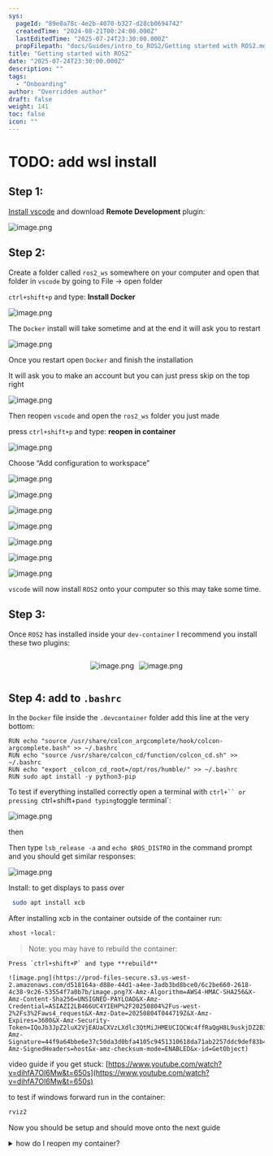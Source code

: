 ```yaml
---
sys:
  pageId: "89e0a78c-4e2b-4070-b327-d28cb0694742"
  createdTime: "2024-08-21T00:24:00.000Z"
  lastEditedTime: "2025-07-24T23:30:00.000Z"
  propFilepath: "docs/Guides/intro_to_ROS2/Getting started with ROS2.md"
title: "Getting started with ROS2"
date: "2025-07-24T23:30:00.000Z"
description: ""
tags:
  - "Onboarding"
author: "Overridden author"
draft: false
weight: 141
toc: false
icon: ""
---
```


# TODO: add wsl install

## Step 1:

[Install vscode](https://code.visualstudio.com/download) and download **Remote Development** plugin:

![image.png](https://prod-files-secure.s3.us-west-2.amazonaws.com/d518164a-d88e-44d1-a4ee-3adb3bd8bce0/efb52993-1881-4a40-b95e-6f020334f022/image.png?X-Amz-Algorithm=AWS4-HMAC-SHA256&X-Amz-Content-Sha256=UNSIGNED-PAYLOAD&X-Amz-Credential=ASIAZI2LB46654HHIX5A%2F20250804%2Fus-west-2%2Fs3%2Faws4_request&X-Amz-Date=20250804T044716Z&X-Amz-Expires=3600&X-Amz-Security-Token=IQoJb3JpZ2luX2VjEAUaCXVzLXdlc3QtMiJHMEUCIQCw4OeNd51T2BCLm7wrV2o2CxNmGa6WkLwZwXDVEmGWFgIgGXrSQqTAcI7QZuyVfQcjN3YAhET1tnq7v92GvH1uAUYq%2FwMIPRAAGgw2Mzc0MjMxODM4MDUiDJNRQkdo9BtFIBomUCrcA%2BGdBLT1NxLjFeYYZ8NDgVAJzOVKKS9Pz2yiW96MOxeThO%2F2DGnGS2t4gTASh%2B7em38eyJ7lgNCaqC18%2FDW8YXLGNPTN0uIBQIrSo6kEZMxsUMHoFzxZHBzpOSL%2BTttsPnR5BLF7Ec9YijhA%2BWP%2F4I0s1MoWwJZ8CX%2B75HR%2F8OTw8zBHO7HsUMB1MPMRtT4jt5ZgniJSdNiSz3kuPxmrm35tnyyyODypalhKA1MgpkJQ1rpfvuEpiqivQwKR3OGw1c%2FJQyvgiGSkYdLttNfnKxFhMrmRcr9SF%2BKQinW9vs3AmPc46xqbUeNZkx3wnAlXITpurBDwFQIT0g4cXAEDE%2FZHODB%2B2NR9FRTp6fJBJj05x34CBPjH553DjNXFnGLTEzJb47o4yBdQ5Dtc22VGZpnZ8VawnDb8y1FZynRWvYvwfYQsbXMFeGEQdehkrDBAvNmG0A8BEstGr4lXPuZnAnm1kChQFPGSSR2LWzd%2FLzxFeKSzLsf3Mmw8c0Nexfrq0jqX6%2BY%2BZYVPiTLp3u0wkLViiBdnJ8w44Kt73qqMUr295CEJp7ZN3chZuo2Bm7Wlt9lG45%2BymMeUDrgb4HsKgeajBkfJS4YmwufWBwAZ%2Fcmjf3k%2FNfONl%2BK8G871MI%2FpwMQGOqUBdCYlH%2BoZiUrQ8sHCFKesNALPxOvmGJSQNOkOekSMHTHj41062c7XaG4xeqm93YUvEetYaJtGWmAVmirM6dqVHsEKi8mKBaJi1%2FqkpgYejbsn2ekXip4isxl4CF03RoswPzfW5kWFCrDaV1zXM8Pqy3QkpxK2HFhMLjTR07BgkhmenJfBUwTMGXKkyrd48WIegy4ZhdoNZtjY1jGRoYnh%2FrjJ9OUP&X-Amz-Signature=77cfbae34c74b4371612b169d7d8a13e58d530dff7aad8caa9e5936194e3b56d&X-Amz-SignedHeaders=host&x-amz-checksum-mode=ENABLED&x-id=GetObject)

## Step 2:

Create a folder called `ros2_ws` somewhere on your computer and open that folder in `vscode` by going to File → open folder 

`ctrl+shift+p` and type: **Install Docker**

![image.png](https://prod-files-secure.s3.us-west-2.amazonaws.com/d518164a-d88e-44d1-a4ee-3adb3bd8bce0/2269dc0e-1cd5-47ff-bceb-c04ad9b2eab0/image.png?X-Amz-Algorithm=AWS4-HMAC-SHA256&X-Amz-Content-Sha256=UNSIGNED-PAYLOAD&X-Amz-Credential=ASIAZI2LB46654HHIX5A%2F20250804%2Fus-west-2%2Fs3%2Faws4_request&X-Amz-Date=20250804T044716Z&X-Amz-Expires=3600&X-Amz-Security-Token=IQoJb3JpZ2luX2VjEAUaCXVzLXdlc3QtMiJHMEUCIQCw4OeNd51T2BCLm7wrV2o2CxNmGa6WkLwZwXDVEmGWFgIgGXrSQqTAcI7QZuyVfQcjN3YAhET1tnq7v92GvH1uAUYq%2FwMIPRAAGgw2Mzc0MjMxODM4MDUiDJNRQkdo9BtFIBomUCrcA%2BGdBLT1NxLjFeYYZ8NDgVAJzOVKKS9Pz2yiW96MOxeThO%2F2DGnGS2t4gTASh%2B7em38eyJ7lgNCaqC18%2FDW8YXLGNPTN0uIBQIrSo6kEZMxsUMHoFzxZHBzpOSL%2BTttsPnR5BLF7Ec9YijhA%2BWP%2F4I0s1MoWwJZ8CX%2B75HR%2F8OTw8zBHO7HsUMB1MPMRtT4jt5ZgniJSdNiSz3kuPxmrm35tnyyyODypalhKA1MgpkJQ1rpfvuEpiqivQwKR3OGw1c%2FJQyvgiGSkYdLttNfnKxFhMrmRcr9SF%2BKQinW9vs3AmPc46xqbUeNZkx3wnAlXITpurBDwFQIT0g4cXAEDE%2FZHODB%2B2NR9FRTp6fJBJj05x34CBPjH553DjNXFnGLTEzJb47o4yBdQ5Dtc22VGZpnZ8VawnDb8y1FZynRWvYvwfYQsbXMFeGEQdehkrDBAvNmG0A8BEstGr4lXPuZnAnm1kChQFPGSSR2LWzd%2FLzxFeKSzLsf3Mmw8c0Nexfrq0jqX6%2BY%2BZYVPiTLp3u0wkLViiBdnJ8w44Kt73qqMUr295CEJp7ZN3chZuo2Bm7Wlt9lG45%2BymMeUDrgb4HsKgeajBkfJS4YmwufWBwAZ%2Fcmjf3k%2FNfONl%2BK8G871MI%2FpwMQGOqUBdCYlH%2BoZiUrQ8sHCFKesNALPxOvmGJSQNOkOekSMHTHj41062c7XaG4xeqm93YUvEetYaJtGWmAVmirM6dqVHsEKi8mKBaJi1%2FqkpgYejbsn2ekXip4isxl4CF03RoswPzfW5kWFCrDaV1zXM8Pqy3QkpxK2HFhMLjTR07BgkhmenJfBUwTMGXKkyrd48WIegy4ZhdoNZtjY1jGRoYnh%2FrjJ9OUP&X-Amz-Signature=b9f4c1f9611989426a4868a76de35a5b5ed3d1498f1c92ba9bcbe666c90d7239&X-Amz-SignedHeaders=host&x-amz-checksum-mode=ENABLED&x-id=GetObject)

The `Docker` install will take sometime and at the end it will ask you to restart

![image.png](https://prod-files-secure.s3.us-west-2.amazonaws.com/d518164a-d88e-44d1-a4ee-3adb3bd8bce0/ed233f78-be33-4b1f-b89c-9c346c0e961e/image.png?X-Amz-Algorithm=AWS4-HMAC-SHA256&X-Amz-Content-Sha256=UNSIGNED-PAYLOAD&X-Amz-Credential=ASIAZI2LB46654HHIX5A%2F20250804%2Fus-west-2%2Fs3%2Faws4_request&X-Amz-Date=20250804T044716Z&X-Amz-Expires=3600&X-Amz-Security-Token=IQoJb3JpZ2luX2VjEAUaCXVzLXdlc3QtMiJHMEUCIQCw4OeNd51T2BCLm7wrV2o2CxNmGa6WkLwZwXDVEmGWFgIgGXrSQqTAcI7QZuyVfQcjN3YAhET1tnq7v92GvH1uAUYq%2FwMIPRAAGgw2Mzc0MjMxODM4MDUiDJNRQkdo9BtFIBomUCrcA%2BGdBLT1NxLjFeYYZ8NDgVAJzOVKKS9Pz2yiW96MOxeThO%2F2DGnGS2t4gTASh%2B7em38eyJ7lgNCaqC18%2FDW8YXLGNPTN0uIBQIrSo6kEZMxsUMHoFzxZHBzpOSL%2BTttsPnR5BLF7Ec9YijhA%2BWP%2F4I0s1MoWwJZ8CX%2B75HR%2F8OTw8zBHO7HsUMB1MPMRtT4jt5ZgniJSdNiSz3kuPxmrm35tnyyyODypalhKA1MgpkJQ1rpfvuEpiqivQwKR3OGw1c%2FJQyvgiGSkYdLttNfnKxFhMrmRcr9SF%2BKQinW9vs3AmPc46xqbUeNZkx3wnAlXITpurBDwFQIT0g4cXAEDE%2FZHODB%2B2NR9FRTp6fJBJj05x34CBPjH553DjNXFnGLTEzJb47o4yBdQ5Dtc22VGZpnZ8VawnDb8y1FZynRWvYvwfYQsbXMFeGEQdehkrDBAvNmG0A8BEstGr4lXPuZnAnm1kChQFPGSSR2LWzd%2FLzxFeKSzLsf3Mmw8c0Nexfrq0jqX6%2BY%2BZYVPiTLp3u0wkLViiBdnJ8w44Kt73qqMUr295CEJp7ZN3chZuo2Bm7Wlt9lG45%2BymMeUDrgb4HsKgeajBkfJS4YmwufWBwAZ%2Fcmjf3k%2FNfONl%2BK8G871MI%2FpwMQGOqUBdCYlH%2BoZiUrQ8sHCFKesNALPxOvmGJSQNOkOekSMHTHj41062c7XaG4xeqm93YUvEetYaJtGWmAVmirM6dqVHsEKi8mKBaJi1%2FqkpgYejbsn2ekXip4isxl4CF03RoswPzfW5kWFCrDaV1zXM8Pqy3QkpxK2HFhMLjTR07BgkhmenJfBUwTMGXKkyrd48WIegy4ZhdoNZtjY1jGRoYnh%2FrjJ9OUP&X-Amz-Signature=625c2850f7d355429fa04916ea587ff70b01ecd42e00bf4c5f4c0e7e5e474973&X-Amz-SignedHeaders=host&x-amz-checksum-mode=ENABLED&x-id=GetObject)

Once you restart open `Docker` and finish the installation

It will ask you to make an account but you can just press skip on the top right

![image.png](https://prod-files-secure.s3.us-west-2.amazonaws.com/d518164a-d88e-44d1-a4ee-3adb3bd8bce0/21010ad9-1659-4fd9-9f59-9932a09b2a3d/image.png?X-Amz-Algorithm=AWS4-HMAC-SHA256&X-Amz-Content-Sha256=UNSIGNED-PAYLOAD&X-Amz-Credential=ASIAZI2LB46654HHIX5A%2F20250804%2Fus-west-2%2Fs3%2Faws4_request&X-Amz-Date=20250804T044716Z&X-Amz-Expires=3600&X-Amz-Security-Token=IQoJb3JpZ2luX2VjEAUaCXVzLXdlc3QtMiJHMEUCIQCw4OeNd51T2BCLm7wrV2o2CxNmGa6WkLwZwXDVEmGWFgIgGXrSQqTAcI7QZuyVfQcjN3YAhET1tnq7v92GvH1uAUYq%2FwMIPRAAGgw2Mzc0MjMxODM4MDUiDJNRQkdo9BtFIBomUCrcA%2BGdBLT1NxLjFeYYZ8NDgVAJzOVKKS9Pz2yiW96MOxeThO%2F2DGnGS2t4gTASh%2B7em38eyJ7lgNCaqC18%2FDW8YXLGNPTN0uIBQIrSo6kEZMxsUMHoFzxZHBzpOSL%2BTttsPnR5BLF7Ec9YijhA%2BWP%2F4I0s1MoWwJZ8CX%2B75HR%2F8OTw8zBHO7HsUMB1MPMRtT4jt5ZgniJSdNiSz3kuPxmrm35tnyyyODypalhKA1MgpkJQ1rpfvuEpiqivQwKR3OGw1c%2FJQyvgiGSkYdLttNfnKxFhMrmRcr9SF%2BKQinW9vs3AmPc46xqbUeNZkx3wnAlXITpurBDwFQIT0g4cXAEDE%2FZHODB%2B2NR9FRTp6fJBJj05x34CBPjH553DjNXFnGLTEzJb47o4yBdQ5Dtc22VGZpnZ8VawnDb8y1FZynRWvYvwfYQsbXMFeGEQdehkrDBAvNmG0A8BEstGr4lXPuZnAnm1kChQFPGSSR2LWzd%2FLzxFeKSzLsf3Mmw8c0Nexfrq0jqX6%2BY%2BZYVPiTLp3u0wkLViiBdnJ8w44Kt73qqMUr295CEJp7ZN3chZuo2Bm7Wlt9lG45%2BymMeUDrgb4HsKgeajBkfJS4YmwufWBwAZ%2Fcmjf3k%2FNfONl%2BK8G871MI%2FpwMQGOqUBdCYlH%2BoZiUrQ8sHCFKesNALPxOvmGJSQNOkOekSMHTHj41062c7XaG4xeqm93YUvEetYaJtGWmAVmirM6dqVHsEKi8mKBaJi1%2FqkpgYejbsn2ekXip4isxl4CF03RoswPzfW5kWFCrDaV1zXM8Pqy3QkpxK2HFhMLjTR07BgkhmenJfBUwTMGXKkyrd48WIegy4ZhdoNZtjY1jGRoYnh%2FrjJ9OUP&X-Amz-Signature=51fe4407053f751c7cd54daae6135f6e7b514a7eecff40e4d97c180e6161b09a&X-Amz-SignedHeaders=host&x-amz-checksum-mode=ENABLED&x-id=GetObject)

Then reopen `vscode` and open the `ros2_ws` folder you just made

press `ctrl+shift+p` and type: **reopen in container**

![image.png](https://prod-files-secure.s3.us-west-2.amazonaws.com/d518164a-d88e-44d1-a4ee-3adb3bd8bce0/4e93b8c2-41ad-488c-8095-c74205196118/image.png?X-Amz-Algorithm=AWS4-HMAC-SHA256&X-Amz-Content-Sha256=UNSIGNED-PAYLOAD&X-Amz-Credential=ASIAZI2LB46654HHIX5A%2F20250804%2Fus-west-2%2Fs3%2Faws4_request&X-Amz-Date=20250804T044716Z&X-Amz-Expires=3600&X-Amz-Security-Token=IQoJb3JpZ2luX2VjEAUaCXVzLXdlc3QtMiJHMEUCIQCw4OeNd51T2BCLm7wrV2o2CxNmGa6WkLwZwXDVEmGWFgIgGXrSQqTAcI7QZuyVfQcjN3YAhET1tnq7v92GvH1uAUYq%2FwMIPRAAGgw2Mzc0MjMxODM4MDUiDJNRQkdo9BtFIBomUCrcA%2BGdBLT1NxLjFeYYZ8NDgVAJzOVKKS9Pz2yiW96MOxeThO%2F2DGnGS2t4gTASh%2B7em38eyJ7lgNCaqC18%2FDW8YXLGNPTN0uIBQIrSo6kEZMxsUMHoFzxZHBzpOSL%2BTttsPnR5BLF7Ec9YijhA%2BWP%2F4I0s1MoWwJZ8CX%2B75HR%2F8OTw8zBHO7HsUMB1MPMRtT4jt5ZgniJSdNiSz3kuPxmrm35tnyyyODypalhKA1MgpkJQ1rpfvuEpiqivQwKR3OGw1c%2FJQyvgiGSkYdLttNfnKxFhMrmRcr9SF%2BKQinW9vs3AmPc46xqbUeNZkx3wnAlXITpurBDwFQIT0g4cXAEDE%2FZHODB%2B2NR9FRTp6fJBJj05x34CBPjH553DjNXFnGLTEzJb47o4yBdQ5Dtc22VGZpnZ8VawnDb8y1FZynRWvYvwfYQsbXMFeGEQdehkrDBAvNmG0A8BEstGr4lXPuZnAnm1kChQFPGSSR2LWzd%2FLzxFeKSzLsf3Mmw8c0Nexfrq0jqX6%2BY%2BZYVPiTLp3u0wkLViiBdnJ8w44Kt73qqMUr295CEJp7ZN3chZuo2Bm7Wlt9lG45%2BymMeUDrgb4HsKgeajBkfJS4YmwufWBwAZ%2Fcmjf3k%2FNfONl%2BK8G871MI%2FpwMQGOqUBdCYlH%2BoZiUrQ8sHCFKesNALPxOvmGJSQNOkOekSMHTHj41062c7XaG4xeqm93YUvEetYaJtGWmAVmirM6dqVHsEKi8mKBaJi1%2FqkpgYejbsn2ekXip4isxl4CF03RoswPzfW5kWFCrDaV1zXM8Pqy3QkpxK2HFhMLjTR07BgkhmenJfBUwTMGXKkyrd48WIegy4ZhdoNZtjY1jGRoYnh%2FrjJ9OUP&X-Amz-Signature=e078d535eb3071f6034d05d61d43b449dac4e06908df6e9983f2aef37294d11c&X-Amz-SignedHeaders=host&x-amz-checksum-mode=ENABLED&x-id=GetObject)

Choose “Add configuration to workspace”

![image.png](https://prod-files-secure.s3.us-west-2.amazonaws.com/d518164a-d88e-44d1-a4ee-3adb3bd8bce0/9560b282-5060-4989-ba37-97e7b2c22476/image.png?X-Amz-Algorithm=AWS4-HMAC-SHA256&X-Amz-Content-Sha256=UNSIGNED-PAYLOAD&X-Amz-Credential=ASIAZI2LB46654HHIX5A%2F20250804%2Fus-west-2%2Fs3%2Faws4_request&X-Amz-Date=20250804T044716Z&X-Amz-Expires=3600&X-Amz-Security-Token=IQoJb3JpZ2luX2VjEAUaCXVzLXdlc3QtMiJHMEUCIQCw4OeNd51T2BCLm7wrV2o2CxNmGa6WkLwZwXDVEmGWFgIgGXrSQqTAcI7QZuyVfQcjN3YAhET1tnq7v92GvH1uAUYq%2FwMIPRAAGgw2Mzc0MjMxODM4MDUiDJNRQkdo9BtFIBomUCrcA%2BGdBLT1NxLjFeYYZ8NDgVAJzOVKKS9Pz2yiW96MOxeThO%2F2DGnGS2t4gTASh%2B7em38eyJ7lgNCaqC18%2FDW8YXLGNPTN0uIBQIrSo6kEZMxsUMHoFzxZHBzpOSL%2BTttsPnR5BLF7Ec9YijhA%2BWP%2F4I0s1MoWwJZ8CX%2B75HR%2F8OTw8zBHO7HsUMB1MPMRtT4jt5ZgniJSdNiSz3kuPxmrm35tnyyyODypalhKA1MgpkJQ1rpfvuEpiqivQwKR3OGw1c%2FJQyvgiGSkYdLttNfnKxFhMrmRcr9SF%2BKQinW9vs3AmPc46xqbUeNZkx3wnAlXITpurBDwFQIT0g4cXAEDE%2FZHODB%2B2NR9FRTp6fJBJj05x34CBPjH553DjNXFnGLTEzJb47o4yBdQ5Dtc22VGZpnZ8VawnDb8y1FZynRWvYvwfYQsbXMFeGEQdehkrDBAvNmG0A8BEstGr4lXPuZnAnm1kChQFPGSSR2LWzd%2FLzxFeKSzLsf3Mmw8c0Nexfrq0jqX6%2BY%2BZYVPiTLp3u0wkLViiBdnJ8w44Kt73qqMUr295CEJp7ZN3chZuo2Bm7Wlt9lG45%2BymMeUDrgb4HsKgeajBkfJS4YmwufWBwAZ%2Fcmjf3k%2FNfONl%2BK8G871MI%2FpwMQGOqUBdCYlH%2BoZiUrQ8sHCFKesNALPxOvmGJSQNOkOekSMHTHj41062c7XaG4xeqm93YUvEetYaJtGWmAVmirM6dqVHsEKi8mKBaJi1%2FqkpgYejbsn2ekXip4isxl4CF03RoswPzfW5kWFCrDaV1zXM8Pqy3QkpxK2HFhMLjTR07BgkhmenJfBUwTMGXKkyrd48WIegy4ZhdoNZtjY1jGRoYnh%2FrjJ9OUP&X-Amz-Signature=94aa87f56cef266a4b5ba56239f6a0f6e339a6fa892258958749ba4cb73e1bd8&X-Amz-SignedHeaders=host&x-amz-checksum-mode=ENABLED&x-id=GetObject)

![image.png](https://prod-files-secure.s3.us-west-2.amazonaws.com/d518164a-d88e-44d1-a4ee-3adb3bd8bce0/2ee63f81-886b-48e8-a553-dc6e5eac99e4/image.png?X-Amz-Algorithm=AWS4-HMAC-SHA256&X-Amz-Content-Sha256=UNSIGNED-PAYLOAD&X-Amz-Credential=ASIAZI2LB46654HHIX5A%2F20250804%2Fus-west-2%2Fs3%2Faws4_request&X-Amz-Date=20250804T044716Z&X-Amz-Expires=3600&X-Amz-Security-Token=IQoJb3JpZ2luX2VjEAUaCXVzLXdlc3QtMiJHMEUCIQCw4OeNd51T2BCLm7wrV2o2CxNmGa6WkLwZwXDVEmGWFgIgGXrSQqTAcI7QZuyVfQcjN3YAhET1tnq7v92GvH1uAUYq%2FwMIPRAAGgw2Mzc0MjMxODM4MDUiDJNRQkdo9BtFIBomUCrcA%2BGdBLT1NxLjFeYYZ8NDgVAJzOVKKS9Pz2yiW96MOxeThO%2F2DGnGS2t4gTASh%2B7em38eyJ7lgNCaqC18%2FDW8YXLGNPTN0uIBQIrSo6kEZMxsUMHoFzxZHBzpOSL%2BTttsPnR5BLF7Ec9YijhA%2BWP%2F4I0s1MoWwJZ8CX%2B75HR%2F8OTw8zBHO7HsUMB1MPMRtT4jt5ZgniJSdNiSz3kuPxmrm35tnyyyODypalhKA1MgpkJQ1rpfvuEpiqivQwKR3OGw1c%2FJQyvgiGSkYdLttNfnKxFhMrmRcr9SF%2BKQinW9vs3AmPc46xqbUeNZkx3wnAlXITpurBDwFQIT0g4cXAEDE%2FZHODB%2B2NR9FRTp6fJBJj05x34CBPjH553DjNXFnGLTEzJb47o4yBdQ5Dtc22VGZpnZ8VawnDb8y1FZynRWvYvwfYQsbXMFeGEQdehkrDBAvNmG0A8BEstGr4lXPuZnAnm1kChQFPGSSR2LWzd%2FLzxFeKSzLsf3Mmw8c0Nexfrq0jqX6%2BY%2BZYVPiTLp3u0wkLViiBdnJ8w44Kt73qqMUr295CEJp7ZN3chZuo2Bm7Wlt9lG45%2BymMeUDrgb4HsKgeajBkfJS4YmwufWBwAZ%2Fcmjf3k%2FNfONl%2BK8G871MI%2FpwMQGOqUBdCYlH%2BoZiUrQ8sHCFKesNALPxOvmGJSQNOkOekSMHTHj41062c7XaG4xeqm93YUvEetYaJtGWmAVmirM6dqVHsEKi8mKBaJi1%2FqkpgYejbsn2ekXip4isxl4CF03RoswPzfW5kWFCrDaV1zXM8Pqy3QkpxK2HFhMLjTR07BgkhmenJfBUwTMGXKkyrd48WIegy4ZhdoNZtjY1jGRoYnh%2FrjJ9OUP&X-Amz-Signature=4141a781c7887ffc65d066f26721b53fa12f016d4fb0360af9dd0d06e03bc9d5&X-Amz-SignedHeaders=host&x-amz-checksum-mode=ENABLED&x-id=GetObject)

![image.png](https://prod-files-secure.s3.us-west-2.amazonaws.com/d518164a-d88e-44d1-a4ee-3adb3bd8bce0/e0fd626c-c8b6-4b2c-95d1-fa4c26514504/image.png?X-Amz-Algorithm=AWS4-HMAC-SHA256&X-Amz-Content-Sha256=UNSIGNED-PAYLOAD&X-Amz-Credential=ASIAZI2LB46654HHIX5A%2F20250804%2Fus-west-2%2Fs3%2Faws4_request&X-Amz-Date=20250804T044716Z&X-Amz-Expires=3600&X-Amz-Security-Token=IQoJb3JpZ2luX2VjEAUaCXVzLXdlc3QtMiJHMEUCIQCw4OeNd51T2BCLm7wrV2o2CxNmGa6WkLwZwXDVEmGWFgIgGXrSQqTAcI7QZuyVfQcjN3YAhET1tnq7v92GvH1uAUYq%2FwMIPRAAGgw2Mzc0MjMxODM4MDUiDJNRQkdo9BtFIBomUCrcA%2BGdBLT1NxLjFeYYZ8NDgVAJzOVKKS9Pz2yiW96MOxeThO%2F2DGnGS2t4gTASh%2B7em38eyJ7lgNCaqC18%2FDW8YXLGNPTN0uIBQIrSo6kEZMxsUMHoFzxZHBzpOSL%2BTttsPnR5BLF7Ec9YijhA%2BWP%2F4I0s1MoWwJZ8CX%2B75HR%2F8OTw8zBHO7HsUMB1MPMRtT4jt5ZgniJSdNiSz3kuPxmrm35tnyyyODypalhKA1MgpkJQ1rpfvuEpiqivQwKR3OGw1c%2FJQyvgiGSkYdLttNfnKxFhMrmRcr9SF%2BKQinW9vs3AmPc46xqbUeNZkx3wnAlXITpurBDwFQIT0g4cXAEDE%2FZHODB%2B2NR9FRTp6fJBJj05x34CBPjH553DjNXFnGLTEzJb47o4yBdQ5Dtc22VGZpnZ8VawnDb8y1FZynRWvYvwfYQsbXMFeGEQdehkrDBAvNmG0A8BEstGr4lXPuZnAnm1kChQFPGSSR2LWzd%2FLzxFeKSzLsf3Mmw8c0Nexfrq0jqX6%2BY%2BZYVPiTLp3u0wkLViiBdnJ8w44Kt73qqMUr295CEJp7ZN3chZuo2Bm7Wlt9lG45%2BymMeUDrgb4HsKgeajBkfJS4YmwufWBwAZ%2Fcmjf3k%2FNfONl%2BK8G871MI%2FpwMQGOqUBdCYlH%2BoZiUrQ8sHCFKesNALPxOvmGJSQNOkOekSMHTHj41062c7XaG4xeqm93YUvEetYaJtGWmAVmirM6dqVHsEKi8mKBaJi1%2FqkpgYejbsn2ekXip4isxl4CF03RoswPzfW5kWFCrDaV1zXM8Pqy3QkpxK2HFhMLjTR07BgkhmenJfBUwTMGXKkyrd48WIegy4ZhdoNZtjY1jGRoYnh%2FrjJ9OUP&X-Amz-Signature=6ef4b313a4a9c1902f4e82b0c0a70128d586f159b6f28fcdaf7369d46ecd84ad&X-Amz-SignedHeaders=host&x-amz-checksum-mode=ENABLED&x-id=GetObject)

![image.png](https://prod-files-secure.s3.us-west-2.amazonaws.com/d518164a-d88e-44d1-a4ee-3adb3bd8bce0/a2e13f50-d2ab-4719-a4c2-7ced634bfc9d/image.png?X-Amz-Algorithm=AWS4-HMAC-SHA256&X-Amz-Content-Sha256=UNSIGNED-PAYLOAD&X-Amz-Credential=ASIAZI2LB46654HHIX5A%2F20250804%2Fus-west-2%2Fs3%2Faws4_request&X-Amz-Date=20250804T044716Z&X-Amz-Expires=3600&X-Amz-Security-Token=IQoJb3JpZ2luX2VjEAUaCXVzLXdlc3QtMiJHMEUCIQCw4OeNd51T2BCLm7wrV2o2CxNmGa6WkLwZwXDVEmGWFgIgGXrSQqTAcI7QZuyVfQcjN3YAhET1tnq7v92GvH1uAUYq%2FwMIPRAAGgw2Mzc0MjMxODM4MDUiDJNRQkdo9BtFIBomUCrcA%2BGdBLT1NxLjFeYYZ8NDgVAJzOVKKS9Pz2yiW96MOxeThO%2F2DGnGS2t4gTASh%2B7em38eyJ7lgNCaqC18%2FDW8YXLGNPTN0uIBQIrSo6kEZMxsUMHoFzxZHBzpOSL%2BTttsPnR5BLF7Ec9YijhA%2BWP%2F4I0s1MoWwJZ8CX%2B75HR%2F8OTw8zBHO7HsUMB1MPMRtT4jt5ZgniJSdNiSz3kuPxmrm35tnyyyODypalhKA1MgpkJQ1rpfvuEpiqivQwKR3OGw1c%2FJQyvgiGSkYdLttNfnKxFhMrmRcr9SF%2BKQinW9vs3AmPc46xqbUeNZkx3wnAlXITpurBDwFQIT0g4cXAEDE%2FZHODB%2B2NR9FRTp6fJBJj05x34CBPjH553DjNXFnGLTEzJb47o4yBdQ5Dtc22VGZpnZ8VawnDb8y1FZynRWvYvwfYQsbXMFeGEQdehkrDBAvNmG0A8BEstGr4lXPuZnAnm1kChQFPGSSR2LWzd%2FLzxFeKSzLsf3Mmw8c0Nexfrq0jqX6%2BY%2BZYVPiTLp3u0wkLViiBdnJ8w44Kt73qqMUr295CEJp7ZN3chZuo2Bm7Wlt9lG45%2BymMeUDrgb4HsKgeajBkfJS4YmwufWBwAZ%2Fcmjf3k%2FNfONl%2BK8G871MI%2FpwMQGOqUBdCYlH%2BoZiUrQ8sHCFKesNALPxOvmGJSQNOkOekSMHTHj41062c7XaG4xeqm93YUvEetYaJtGWmAVmirM6dqVHsEKi8mKBaJi1%2FqkpgYejbsn2ekXip4isxl4CF03RoswPzfW5kWFCrDaV1zXM8Pqy3QkpxK2HFhMLjTR07BgkhmenJfBUwTMGXKkyrd48WIegy4ZhdoNZtjY1jGRoYnh%2FrjJ9OUP&X-Amz-Signature=497c9d746191a155ec97da0e6461338b67cac4cd5de2695700bc3bd27266e8e2&X-Amz-SignedHeaders=host&x-amz-checksum-mode=ENABLED&x-id=GetObject)

![image.png](https://prod-files-secure.s3.us-west-2.amazonaws.com/d518164a-d88e-44d1-a4ee-3adb3bd8bce0/6cc478ad-aaba-4bf7-9fcc-403277ab896c/image.png?X-Amz-Algorithm=AWS4-HMAC-SHA256&X-Amz-Content-Sha256=UNSIGNED-PAYLOAD&X-Amz-Credential=ASIAZI2LB46654HHIX5A%2F20250804%2Fus-west-2%2Fs3%2Faws4_request&X-Amz-Date=20250804T044716Z&X-Amz-Expires=3600&X-Amz-Security-Token=IQoJb3JpZ2luX2VjEAUaCXVzLXdlc3QtMiJHMEUCIQCw4OeNd51T2BCLm7wrV2o2CxNmGa6WkLwZwXDVEmGWFgIgGXrSQqTAcI7QZuyVfQcjN3YAhET1tnq7v92GvH1uAUYq%2FwMIPRAAGgw2Mzc0MjMxODM4MDUiDJNRQkdo9BtFIBomUCrcA%2BGdBLT1NxLjFeYYZ8NDgVAJzOVKKS9Pz2yiW96MOxeThO%2F2DGnGS2t4gTASh%2B7em38eyJ7lgNCaqC18%2FDW8YXLGNPTN0uIBQIrSo6kEZMxsUMHoFzxZHBzpOSL%2BTttsPnR5BLF7Ec9YijhA%2BWP%2F4I0s1MoWwJZ8CX%2B75HR%2F8OTw8zBHO7HsUMB1MPMRtT4jt5ZgniJSdNiSz3kuPxmrm35tnyyyODypalhKA1MgpkJQ1rpfvuEpiqivQwKR3OGw1c%2FJQyvgiGSkYdLttNfnKxFhMrmRcr9SF%2BKQinW9vs3AmPc46xqbUeNZkx3wnAlXITpurBDwFQIT0g4cXAEDE%2FZHODB%2B2NR9FRTp6fJBJj05x34CBPjH553DjNXFnGLTEzJb47o4yBdQ5Dtc22VGZpnZ8VawnDb8y1FZynRWvYvwfYQsbXMFeGEQdehkrDBAvNmG0A8BEstGr4lXPuZnAnm1kChQFPGSSR2LWzd%2FLzxFeKSzLsf3Mmw8c0Nexfrq0jqX6%2BY%2BZYVPiTLp3u0wkLViiBdnJ8w44Kt73qqMUr295CEJp7ZN3chZuo2Bm7Wlt9lG45%2BymMeUDrgb4HsKgeajBkfJS4YmwufWBwAZ%2Fcmjf3k%2FNfONl%2BK8G871MI%2FpwMQGOqUBdCYlH%2BoZiUrQ8sHCFKesNALPxOvmGJSQNOkOekSMHTHj41062c7XaG4xeqm93YUvEetYaJtGWmAVmirM6dqVHsEKi8mKBaJi1%2FqkpgYejbsn2ekXip4isxl4CF03RoswPzfW5kWFCrDaV1zXM8Pqy3QkpxK2HFhMLjTR07BgkhmenJfBUwTMGXKkyrd48WIegy4ZhdoNZtjY1jGRoYnh%2FrjJ9OUP&X-Amz-Signature=b1a63de35e2b2d31a75a2b20daf4994b1c3637501b449499c6ab68348bffc22d&X-Amz-SignedHeaders=host&x-amz-checksum-mode=ENABLED&x-id=GetObject)

![image.png](https://prod-files-secure.s3.us-west-2.amazonaws.com/d518164a-d88e-44d1-a4ee-3adb3bd8bce0/53255b28-f75e-430f-b9e3-c0ac8577e42b/image.png?X-Amz-Algorithm=AWS4-HMAC-SHA256&X-Amz-Content-Sha256=UNSIGNED-PAYLOAD&X-Amz-Credential=ASIAZI2LB46654HHIX5A%2F20250804%2Fus-west-2%2Fs3%2Faws4_request&X-Amz-Date=20250804T044716Z&X-Amz-Expires=3600&X-Amz-Security-Token=IQoJb3JpZ2luX2VjEAUaCXVzLXdlc3QtMiJHMEUCIQCw4OeNd51T2BCLm7wrV2o2CxNmGa6WkLwZwXDVEmGWFgIgGXrSQqTAcI7QZuyVfQcjN3YAhET1tnq7v92GvH1uAUYq%2FwMIPRAAGgw2Mzc0MjMxODM4MDUiDJNRQkdo9BtFIBomUCrcA%2BGdBLT1NxLjFeYYZ8NDgVAJzOVKKS9Pz2yiW96MOxeThO%2F2DGnGS2t4gTASh%2B7em38eyJ7lgNCaqC18%2FDW8YXLGNPTN0uIBQIrSo6kEZMxsUMHoFzxZHBzpOSL%2BTttsPnR5BLF7Ec9YijhA%2BWP%2F4I0s1MoWwJZ8CX%2B75HR%2F8OTw8zBHO7HsUMB1MPMRtT4jt5ZgniJSdNiSz3kuPxmrm35tnyyyODypalhKA1MgpkJQ1rpfvuEpiqivQwKR3OGw1c%2FJQyvgiGSkYdLttNfnKxFhMrmRcr9SF%2BKQinW9vs3AmPc46xqbUeNZkx3wnAlXITpurBDwFQIT0g4cXAEDE%2FZHODB%2B2NR9FRTp6fJBJj05x34CBPjH553DjNXFnGLTEzJb47o4yBdQ5Dtc22VGZpnZ8VawnDb8y1FZynRWvYvwfYQsbXMFeGEQdehkrDBAvNmG0A8BEstGr4lXPuZnAnm1kChQFPGSSR2LWzd%2FLzxFeKSzLsf3Mmw8c0Nexfrq0jqX6%2BY%2BZYVPiTLp3u0wkLViiBdnJ8w44Kt73qqMUr295CEJp7ZN3chZuo2Bm7Wlt9lG45%2BymMeUDrgb4HsKgeajBkfJS4YmwufWBwAZ%2Fcmjf3k%2FNfONl%2BK8G871MI%2FpwMQGOqUBdCYlH%2BoZiUrQ8sHCFKesNALPxOvmGJSQNOkOekSMHTHj41062c7XaG4xeqm93YUvEetYaJtGWmAVmirM6dqVHsEKi8mKBaJi1%2FqkpgYejbsn2ekXip4isxl4CF03RoswPzfW5kWFCrDaV1zXM8Pqy3QkpxK2HFhMLjTR07BgkhmenJfBUwTMGXKkyrd48WIegy4ZhdoNZtjY1jGRoYnh%2FrjJ9OUP&X-Amz-Signature=f21cee0f481bbc7aab8b0668f077b9c2e04529cde2c2ced5461d9e967be9d9c2&X-Amz-SignedHeaders=host&x-amz-checksum-mode=ENABLED&x-id=GetObject)

![image.png](https://prod-files-secure.s3.us-west-2.amazonaws.com/d518164a-d88e-44d1-a4ee-3adb3bd8bce0/7c562767-5af9-4ffb-97d1-327bcdf4ee00/image.png?X-Amz-Algorithm=AWS4-HMAC-SHA256&X-Amz-Content-Sha256=UNSIGNED-PAYLOAD&X-Amz-Credential=ASIAZI2LB46654HHIX5A%2F20250804%2Fus-west-2%2Fs3%2Faws4_request&X-Amz-Date=20250804T044716Z&X-Amz-Expires=3600&X-Amz-Security-Token=IQoJb3JpZ2luX2VjEAUaCXVzLXdlc3QtMiJHMEUCIQCw4OeNd51T2BCLm7wrV2o2CxNmGa6WkLwZwXDVEmGWFgIgGXrSQqTAcI7QZuyVfQcjN3YAhET1tnq7v92GvH1uAUYq%2FwMIPRAAGgw2Mzc0MjMxODM4MDUiDJNRQkdo9BtFIBomUCrcA%2BGdBLT1NxLjFeYYZ8NDgVAJzOVKKS9Pz2yiW96MOxeThO%2F2DGnGS2t4gTASh%2B7em38eyJ7lgNCaqC18%2FDW8YXLGNPTN0uIBQIrSo6kEZMxsUMHoFzxZHBzpOSL%2BTttsPnR5BLF7Ec9YijhA%2BWP%2F4I0s1MoWwJZ8CX%2B75HR%2F8OTw8zBHO7HsUMB1MPMRtT4jt5ZgniJSdNiSz3kuPxmrm35tnyyyODypalhKA1MgpkJQ1rpfvuEpiqivQwKR3OGw1c%2FJQyvgiGSkYdLttNfnKxFhMrmRcr9SF%2BKQinW9vs3AmPc46xqbUeNZkx3wnAlXITpurBDwFQIT0g4cXAEDE%2FZHODB%2B2NR9FRTp6fJBJj05x34CBPjH553DjNXFnGLTEzJb47o4yBdQ5Dtc22VGZpnZ8VawnDb8y1FZynRWvYvwfYQsbXMFeGEQdehkrDBAvNmG0A8BEstGr4lXPuZnAnm1kChQFPGSSR2LWzd%2FLzxFeKSzLsf3Mmw8c0Nexfrq0jqX6%2BY%2BZYVPiTLp3u0wkLViiBdnJ8w44Kt73qqMUr295CEJp7ZN3chZuo2Bm7Wlt9lG45%2BymMeUDrgb4HsKgeajBkfJS4YmwufWBwAZ%2Fcmjf3k%2FNfONl%2BK8G871MI%2FpwMQGOqUBdCYlH%2BoZiUrQ8sHCFKesNALPxOvmGJSQNOkOekSMHTHj41062c7XaG4xeqm93YUvEetYaJtGWmAVmirM6dqVHsEKi8mKBaJi1%2FqkpgYejbsn2ekXip4isxl4CF03RoswPzfW5kWFCrDaV1zXM8Pqy3QkpxK2HFhMLjTR07BgkhmenJfBUwTMGXKkyrd48WIegy4ZhdoNZtjY1jGRoYnh%2FrjJ9OUP&X-Amz-Signature=cc2a1e42ec72c85af7289a7f3a21886e19976d2c2b85e18747771ea06b9a1cf4&X-Amz-SignedHeaders=host&x-amz-checksum-mode=ENABLED&x-id=GetObject)

`vscode` will now install `ROS2` onto your computer so this may take some time.

## Step 3:

Once `ROS2` has installed inside your `dev-container` I recommend you install these two plugins:

<div style="display: flex;flex-direction: row; column-gap:10px; max-width: 630px;justify-content: center;">
<div>

![image.png](https://prod-files-secure.s3.us-west-2.amazonaws.com/d518164a-d88e-44d1-a4ee-3adb3bd8bce0/3fc3d550-5a54-4ba1-ba6b-faa01cdb7369/image.png?X-Amz-Algorithm=AWS4-HMAC-SHA256&X-Amz-Content-Sha256=UNSIGNED-PAYLOAD&X-Amz-Credential=ASIAZI2LB4662JQ35IG7%2F20250804%2Fus-west-2%2Fs3%2Faws4_request&X-Amz-Date=20250804T044719Z&X-Amz-Expires=3600&X-Amz-Security-Token=IQoJb3JpZ2luX2VjEAUaCXVzLXdlc3QtMiJGMEQCIChLu3Iw5zJiXkJYbxC1xValaZr4Fs5YNXIQs9mOuVRyAiBKPhZg%2BCgz%2FI%2FBVvkAXzCZZYP4B4nEi8nEMaNfwk7fMir%2FAwg9EAAaDDYzNzQyMzE4MzgwNSIMs4WPwSY9e5kgHOh%2FKtwDX36h8C2qbqF%2B2agIYVopLLcbRIxY2LvxN5MO7NhvgUeaVsBOyKvuSIuv51MICkfnkYY%2FpKITlsPQI1RQU3WCBmMkfno74gPYU71EjjTqlaMjtBVlIIu6ad8t76CqPctUw7ErDXJbSdJcAxsE0DsXfmSIsdAmdrYMpS%2FMOZdIgvUWYfMnYIGBM4jHXHasgVipHBniN5Y6Z1Fjs9ZyIa6%2FeUFXtjTfjIM3cxbx9lkwqm5TRLDdleUNbzHssllTEd3kU%2FLCzKuDFRI23B%2Bulz39tzxBLozUJHaWQ1PlWDAe3VIgel%2B4uwVtgVO9UtR6M7dnZOOuPW2k6LF5zJzNSC%2BOTff5BqAfh9PeQfx76vDUKUFm42zeb2V2tduwce38n14cjJcGAqmgxdDiI1BVuPSjO10xj9SGvZU9L30OGUQr1l9KcfpVvwI1%2BM9w4%2F3XZfErcQdK%2FQwfv3p7HBFox1dQdR9QFxwq9tBGGE1Mdd5H1fuK0qZ7Clej3in4HT0yrInbPn%2BmOkpJrCEtuN07c89Y8KIAAvD8b6sS%2BGNv5NrzpBonFJJjFKs8yGz%2B96DDsVvM2%2BurB0cVYmLfNFC%2BvyAzq1tLqbaH1PBb1X%2FDsE3fsyU4Rg73On3d1dwfwD8wwOnAxAY6pgEid6cwh%2BIHuW1%2Bi4tU8YzbWUFuSuYPnevWk%2FJetJxcaZESEm3Dkf9wdSDmQOYN2695d45JLEyzwipyWJ1Nq8GlnQ97QZbLVtPx7FuoLpWnZOb8nNesKLxTLNhVioaBwKOjuVuI%2F%2B1b3ZSACz44z%2Fw7QAavcwbHicC1viEKPET4NtD7imGN%2FFloWFaew3QCrWgyFkYKHC%2FESXIBrvOIe%2BevsbYuKcRH&X-Amz-Signature=b94f0c91c4ab0d840d4243c316f880407e4a4ecb43b4c3ef88f9dff97e29843c&X-Amz-SignedHeaders=host&x-amz-checksum-mode=ENABLED&x-id=GetObject)

</div>
<div>

![image.png](https://prod-files-secure.s3.us-west-2.amazonaws.com/d518164a-d88e-44d1-a4ee-3adb3bd8bce0/d994cc66-13c2-4093-a5a3-f84cf4601a82/image.png?X-Amz-Algorithm=AWS4-HMAC-SHA256&X-Amz-Content-Sha256=UNSIGNED-PAYLOAD&X-Amz-Credential=ASIAZI2LB4667ZBHT5H6%2F20250804%2Fus-west-2%2Fs3%2Faws4_request&X-Amz-Date=20250804T044719Z&X-Amz-Expires=3600&X-Amz-Security-Token=IQoJb3JpZ2luX2VjEAUaCXVzLXdlc3QtMiJHMEUCIQDBD0Tf0pDAAAzLotAdmP9xoCWdaBq8ioRHIBxykKem8wIgNXpFIcOZC3S7nmZx6C92vM4JdLAViAUIudrxMVIN9Ccq%2FwMIPRAAGgw2Mzc0MjMxODM4MDUiDPmdici9UWgqc0MDtircA8QWznvwGGl4ITciPCS4EiYOEBxACOr9KDCHlz0pZxcuYwaHSFl4UeclWCuqoFSN%2FYRTIKLJ45IAx%2FB%2FUBFrwo418mjj3XIW%2FQJi9%2FyHca9OUdQHCIiuOXCHec938QaOIwt0jHjca%2B%2FOzmlAojTuBKYa9GdBTF2YhUobK393qeZAxv6NmDR93c1iIQ5uh5dzXw7q%2Fm%2BYAa8%2FMGcZfr3GcMH7hAHar1ETDAtm%2B9xVVMpMHnaOxhMCbWhIK%2Fhk%2B%2BZkdqfEuO7eJar2d%2F47tp5x%2BvmObZEiOUbU7ALqxGKzBLZ9aov0v7SP7uJMrdRoTvqD16vTjgS6hJjIMybQHyteRkQ4mIrf2cuJxzYQ46%2Bl9tZ24zdHJHpwJSiVss3H9BrpMfy94xPcJyV7slTEizSkhEOpk5uLjgwM98yHvKAlu%2FqYy3Nx2l9CZM%2BFy7evVsTcns1c6rPlKX9RxP7iQlwBs8XxIV7q6j66v4Md88qYSR0rX3jgFjWv4ig2EMtAC%2BHKwzgKsc2h33ljvhVXle8WxN5HFOX2LhIz%2BVr4GPk6lsh%2BabNhUm2EvmEzsgcWtJgxCxALVYOGHZvex4qtdNd3maSZjICuT0GXmlgglmN0XgsXi%2BW006CElc3ZPiKRMPDpwMQGOqUBEYTTkJrCgNxsNSmuE%2FPxhDeYYwHR%2FkaEiQEOZzZwaJcLdNciDqmJT%2FBOROvysu%2B%2B8ze4emggnisvXekFRB%2BV1DTFFB2oCq3nQCSR6Fn9Pp1ctNhZ%2BC95j4j3U7cT%2Brd2b5s%2FQayfpGQmjq5pym%2Fl9%2FZdM%2FWuC5KpyUVkwTWLVaq7rf4pSj9%2B75E94sedWncMv2O%2FCBuTTzEhQFXgOiHKV65iMbIs&X-Amz-Signature=26ac217b551d9955e40d502c7b19a0e18b470c628ed6992f1aa74b477fdf213d&X-Amz-SignedHeaders=host&x-amz-checksum-mode=ENABLED&x-id=GetObject)

</div>
</div>

## Step 4: add to `.bashrc`

In the `Docker` file inside the `.devcontainer` folder add this line at the very bottom: 

```docker
RUN echo "source /usr/share/colcon_argcomplete/hook/colcon-argcomplete.bash" >> ~/.bashrc
RUN echo "source /usr/share/colcon_cd/function/colcon_cd.sh" >> ~/.bashrc
RUN echo "export _colcon_cd_root=/opt/ros/humble/" >> ~/.bashrc
RUN sudo apt install -y python3-pip 
```

To test if everything installed correctly open a terminal with `ctrl+`` or pressing `ctrl+shift+p` and typing `toggle terminal`:

![image.png](https://prod-files-secure.s3.us-west-2.amazonaws.com/d518164a-d88e-44d1-a4ee-3adb3bd8bce0/6a4943d8-b04e-4c02-9a58-775f3384d1a5/image.png?X-Amz-Algorithm=AWS4-HMAC-SHA256&X-Amz-Content-Sha256=UNSIGNED-PAYLOAD&X-Amz-Credential=ASIAZI2LB46654HHIX5A%2F20250804%2Fus-west-2%2Fs3%2Faws4_request&X-Amz-Date=20250804T044716Z&X-Amz-Expires=3600&X-Amz-Security-Token=IQoJb3JpZ2luX2VjEAUaCXVzLXdlc3QtMiJHMEUCIQCw4OeNd51T2BCLm7wrV2o2CxNmGa6WkLwZwXDVEmGWFgIgGXrSQqTAcI7QZuyVfQcjN3YAhET1tnq7v92GvH1uAUYq%2FwMIPRAAGgw2Mzc0MjMxODM4MDUiDJNRQkdo9BtFIBomUCrcA%2BGdBLT1NxLjFeYYZ8NDgVAJzOVKKS9Pz2yiW96MOxeThO%2F2DGnGS2t4gTASh%2B7em38eyJ7lgNCaqC18%2FDW8YXLGNPTN0uIBQIrSo6kEZMxsUMHoFzxZHBzpOSL%2BTttsPnR5BLF7Ec9YijhA%2BWP%2F4I0s1MoWwJZ8CX%2B75HR%2F8OTw8zBHO7HsUMB1MPMRtT4jt5ZgniJSdNiSz3kuPxmrm35tnyyyODypalhKA1MgpkJQ1rpfvuEpiqivQwKR3OGw1c%2FJQyvgiGSkYdLttNfnKxFhMrmRcr9SF%2BKQinW9vs3AmPc46xqbUeNZkx3wnAlXITpurBDwFQIT0g4cXAEDE%2FZHODB%2B2NR9FRTp6fJBJj05x34CBPjH553DjNXFnGLTEzJb47o4yBdQ5Dtc22VGZpnZ8VawnDb8y1FZynRWvYvwfYQsbXMFeGEQdehkrDBAvNmG0A8BEstGr4lXPuZnAnm1kChQFPGSSR2LWzd%2FLzxFeKSzLsf3Mmw8c0Nexfrq0jqX6%2BY%2BZYVPiTLp3u0wkLViiBdnJ8w44Kt73qqMUr295CEJp7ZN3chZuo2Bm7Wlt9lG45%2BymMeUDrgb4HsKgeajBkfJS4YmwufWBwAZ%2Fcmjf3k%2FNfONl%2BK8G871MI%2FpwMQGOqUBdCYlH%2BoZiUrQ8sHCFKesNALPxOvmGJSQNOkOekSMHTHj41062c7XaG4xeqm93YUvEetYaJtGWmAVmirM6dqVHsEKi8mKBaJi1%2FqkpgYejbsn2ekXip4isxl4CF03RoswPzfW5kWFCrDaV1zXM8Pqy3QkpxK2HFhMLjTR07BgkhmenJfBUwTMGXKkyrd48WIegy4ZhdoNZtjY1jGRoYnh%2FrjJ9OUP&X-Amz-Signature=b6048a648880eeb75b6ede2a400c1e95cbb8384a8286c49cbe6e68b23a5f59ef&X-Amz-SignedHeaders=host&x-amz-checksum-mode=ENABLED&x-id=GetObject)

then 

Then type `lsb_release -a` and `echo $ROS_DISTRO` in the command prompt and you should get similar responses:

![image.png](https://prod-files-secure.s3.us-west-2.amazonaws.com/d518164a-d88e-44d1-a4ee-3adb3bd8bce0/3e635dec-a805-4e85-8b9e-d000e5b71a4e/image.png?X-Amz-Algorithm=AWS4-HMAC-SHA256&X-Amz-Content-Sha256=UNSIGNED-PAYLOAD&X-Amz-Credential=ASIAZI2LB46654HHIX5A%2F20250804%2Fus-west-2%2Fs3%2Faws4_request&X-Amz-Date=20250804T044716Z&X-Amz-Expires=3600&X-Amz-Security-Token=IQoJb3JpZ2luX2VjEAUaCXVzLXdlc3QtMiJHMEUCIQCw4OeNd51T2BCLm7wrV2o2CxNmGa6WkLwZwXDVEmGWFgIgGXrSQqTAcI7QZuyVfQcjN3YAhET1tnq7v92GvH1uAUYq%2FwMIPRAAGgw2Mzc0MjMxODM4MDUiDJNRQkdo9BtFIBomUCrcA%2BGdBLT1NxLjFeYYZ8NDgVAJzOVKKS9Pz2yiW96MOxeThO%2F2DGnGS2t4gTASh%2B7em38eyJ7lgNCaqC18%2FDW8YXLGNPTN0uIBQIrSo6kEZMxsUMHoFzxZHBzpOSL%2BTttsPnR5BLF7Ec9YijhA%2BWP%2F4I0s1MoWwJZ8CX%2B75HR%2F8OTw8zBHO7HsUMB1MPMRtT4jt5ZgniJSdNiSz3kuPxmrm35tnyyyODypalhKA1MgpkJQ1rpfvuEpiqivQwKR3OGw1c%2FJQyvgiGSkYdLttNfnKxFhMrmRcr9SF%2BKQinW9vs3AmPc46xqbUeNZkx3wnAlXITpurBDwFQIT0g4cXAEDE%2FZHODB%2B2NR9FRTp6fJBJj05x34CBPjH553DjNXFnGLTEzJb47o4yBdQ5Dtc22VGZpnZ8VawnDb8y1FZynRWvYvwfYQsbXMFeGEQdehkrDBAvNmG0A8BEstGr4lXPuZnAnm1kChQFPGSSR2LWzd%2FLzxFeKSzLsf3Mmw8c0Nexfrq0jqX6%2BY%2BZYVPiTLp3u0wkLViiBdnJ8w44Kt73qqMUr295CEJp7ZN3chZuo2Bm7Wlt9lG45%2BymMeUDrgb4HsKgeajBkfJS4YmwufWBwAZ%2Fcmjf3k%2FNfONl%2BK8G871MI%2FpwMQGOqUBdCYlH%2BoZiUrQ8sHCFKesNALPxOvmGJSQNOkOekSMHTHj41062c7XaG4xeqm93YUvEetYaJtGWmAVmirM6dqVHsEKi8mKBaJi1%2FqkpgYejbsn2ekXip4isxl4CF03RoswPzfW5kWFCrDaV1zXM8Pqy3QkpxK2HFhMLjTR07BgkhmenJfBUwTMGXKkyrd48WIegy4ZhdoNZtjY1jGRoYnh%2FrjJ9OUP&X-Amz-Signature=7cfaba118ee64b99556b2ec898edc0efbdd86ff2a398f337a0f3a918ead6c41d&X-Amz-SignedHeaders=host&x-amz-checksum-mode=ENABLED&x-id=GetObject)

Install:  to get displays to pass over

```bash
 sudo apt install xcb
```

After installing xcb in the container outside of the container run:

```python
xhost +local:
```

> Note: you may have to rebuild the container:

	Press `ctrl+shift+P` and type **rebuild**

	![image.png](https://prod-files-secure.s3.us-west-2.amazonaws.com/d518164a-d88e-44d1-a4ee-3adb3bd8bce0/6c2be660-2618-4c38-9c26-53554f7a0b7b/image.png?X-Amz-Algorithm=AWS4-HMAC-SHA256&X-Amz-Content-Sha256=UNSIGNED-PAYLOAD&X-Amz-Credential=ASIAZI2LB466UC4YIEHP%2F20250804%2Fus-west-2%2Fs3%2Faws4_request&X-Amz-Date=20250804T044719Z&X-Amz-Expires=3600&X-Amz-Security-Token=IQoJb3JpZ2luX2VjEAUaCXVzLXdlc3QtMiJHMEUCIQCWc4ffRaQgH8L9uskjDZ2B3j0epWMqbxkPB4D1b0Ma3QIgd%2FIyZGbx7hD0khMiDruwwMeCWAOC3ge84jO8ZDUnE6oq%2FwMIPRAAGgw2Mzc0MjMxODM4MDUiDKZsFq8CdjFyoUJzUyrcA%2F%2Bi5Os%2F5bXB6dCI%2BJ69XVlT3wjqMknucf0nB7fQFF7EZ0MCpN4yUMPmBu%2BouIVUzJ5xLHpvPEjwDjAMguBgPptOoOjNjKT4fOzxpD%2FARpAMr4vBnJ8ntTJdI4DvTtKqT0JvcjRLAYwLTj3iZkAgPhacUB5sBrPoovmjZtfDHDKSTA3s7wvfOPBWwWGuxwoIT1pe3HzpO3yhHCttIoFXDLWiTjtW9VL3HMGzPej4LIWG1pkWcecBcqfyyG60zra9JYAmQtx1Qvu5FNVkgZ6MEBASOK8Jv%2Bfz%2F9Ey6L5DKRZGjSY%2B%2BxgZgzsfcpH%2FXCBZtdbVDfWnS1kOIYoUI%2BgRmSwhGwmohcvFI52bz%2FZd%2FYA0xXKB1xq5Fj1kbJuy1a1d5jaJy4aq0doNXH1oATrVrBUrtsBnqpJcQPk42aBG4oiOgRc%2F7ecYv4bjO1Td5O7oa8iittG6ckhf6fzaCGcBQ%2BkgLE%2FD3bJIFkk9aG%2FgFWH%2FZfhCqqIx4LAAgrxGpgUL3KddDnSrXtiCqL9Gt4ltD2qDC2MtDYdsggeQcTlF6AZBggfu%2BXg9lfgR1m7Ozmk8QtkPMvmV0R1uHRMhrR2tcDVjVBgOmIdCSPUqq2ufbuecUZZ9921yJGVvBJ2mMI%2FqwMQGOqUBVZ0QJY1jc%2BWM7Y6vMFg5rpJCsiAHHsLzrpGGzFTrsYT7vjj1TDLxv9PCIpEnwMHxvnBBI8XbmTod8OBJQjbKw%2BpI%2FSRPHCBr9Is9kM5A%2BVlDRNnfA8FIQglDKBneWK8EOUksMpvr90nOo9IBmfxKv7Xs8IjT35I3b5n7cEw7DOU3poJzeJjxRY8OnaoySBAUMeSLCHdSRTdfZZROzI64xOJZUrlJ&X-Amz-Signature=44f9a64bbe6e37c50da3d0bfa4105c9451310618da71ab2257ddc9def83b44b0&X-Amz-SignedHeaders=host&x-amz-checksum-mode=ENABLED&x-id=GetObject)

video guide if you get stuck: [https://www.youtube.com/watch?v=dihfA7Ol6Mw&t=650s](https://www.youtube.com/watch?v=dihfA7Ol6Mw&t=650s)

to test if windows forward run in the container:

```bash
rviz2
```

Now you should be setup and should move onto the next guide 

<details>
      <summary>how do I reopen my container?</summary>
      TODO:
  </details>
